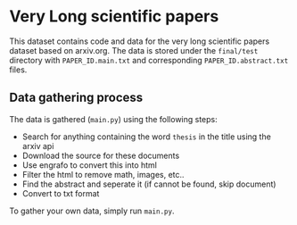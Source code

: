 # Very Long scientific papers

This dataset contains code and data for the very long scientific papers dataset based on arxiv.org. The data is stored under the `final/test` directory with `PAPER_ID.main.txt` and corresponding `PAPER_ID.abstract.txt` files.

## Data gathering process

The data is gathered (`main.py`) using the following steps:

- Search for anything containing the word `thesis` in the title using the arxiv api
- Download the source for these documents
- Use engrafo to convert this into html
- Filter the html to remove math, images, etc..
- Find the abstract and seperate it (if cannot be found, skip document)
- Convert to txt format

To gather your own data, simply run `main.py`.
